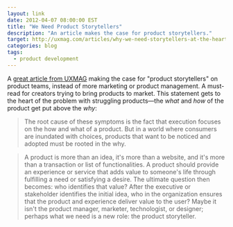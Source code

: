 ```yaml
---
layout: link
date: 2012-04-07 08:00:00 EST
title: "We Need Product Storytellers"
description: "An article makes the case for product storytellers."
target: http://uxmag.com/articles/why-we-need-storytellers-at-the-heart-of-product-development
categories: blog
tags:
  - product development
---
```


A [great article from UXMAG](http://uxmag.com/articles/why-we-need-storytellers-at-the-heart-of-product-development) making the case for "product storytellers" on product teams, instead of more marketing or product management. A must-read for creators trying to bring products to market. This statement gets to the heart of the problem with struggling products&mdash;the _what_ and _how_ of the product get put above the _why_:

>The root cause of these symptoms is the fact that execution focuses on the how and what of a product. But in a world where consumers are inundated with choices, products that want to be noticed and adopted must be rooted in the why.

>A product is more than an idea, it's more than a website, and it's more than a transaction or list of functionalities. A product should provide an experience or service that adds value to someone's life through fulfilling a need or satisfying a desire. The ultimate question then becomes: who identifies that value? After the executive or stakeholder identifies the initial idea, who in the organization ensures that the product and experience deliver value to the user? Maybe it isn't the product manager, marketer, technologist, or designer; perhaps what we need is a new role: the product storyteller.
